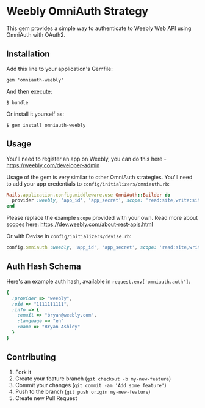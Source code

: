 # Weebly OmniAuth Strategy

This gem provides a simple way to authenticate to Weebly Web API using OmniAuth with OAuth2.

## Installation

Add this line to your application's Gemfile:

    gem 'omniauth-weebly'

And then execute:

    $ bundle

Or install it yourself as:

    $ gem install omniauth-weebly

## Usage

You'll need to register an app on Weebly, you can do this here - https://weebly.com/developer-admin

Usage of the gem is very similar to other OmniAuth strategies.
You'll need to add your app credentials to `config/initializers/omniauth.rb`:

```ruby
Rails.application.config.middleware.use OmniAuth::Builder do
  provider :weebly, 'app_id', 'app_secret', scope: 'read:site,write:site'
end
```

Please replace the example `scope` provided with your own.
Read more about scopes here: https://dev.weebly.com/about-rest-apis.html

Or with Devise in `config/initializers/devise.rb`:

```ruby
config.omniauth :weebly, 'app_id', 'app_secret', scope: 'read:site,write:site'
```

## Auth Hash Schema

Here's an example auth hash, available in `request.env['omniauth.auth']`:


```ruby
{
  :provider => "weebly",
  :uid => "1111111111",
  :info => {
  	:email => "bryan@weebly.com",
  	:language => "en"
  	:name => "Bryan Ashley"
  }
}

```

## Contributing

1. Fork it
2. Create your feature branch (`git checkout -b my-new-feature`)
3. Commit your changes (`git commit -am 'Add some feature'`)
4. Push to the branch (`git push origin my-new-feature`)
5. Create new Pull Request